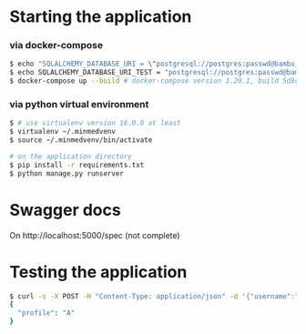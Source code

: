 # Starting the application
### via docker-compose
```sh
$ echo "SQLALCHEMY_DATABASE_URI = \"postgresql://postgres:passwd@bambu_db_1/bambu\"" > settings.py
$ echo SQLALCHEMY_DATABASE_URI_TEST = "postgresql://postgres:passwd@bambu_db_2/bambutest" >> settings.py
$ docker-compose up --build # docker-compose version 1.20.1, build 5d8c71b was tested
```

### via python virtual environment
```sh
$ # use virtualenv version 16.0.0 at least
$ virtualenv ~/.minmedvenv
$ source ~/.minmedvenv/bin/activate

# on the application directory
$ pip install -r requirements.txt
$ python manage.py runserver
```

# Swagger docs
On http://localhost:5000/spec (not complete)

# Testing the application
```sh
$ curl -s -X POST -H "Content-Type: application/json" -d '{"username":"John Doe", "password":"passwd", "savingAmount": 2000, "loanAmount":0}' localhost:5000/register
{
  "profile": "A"
}
```




